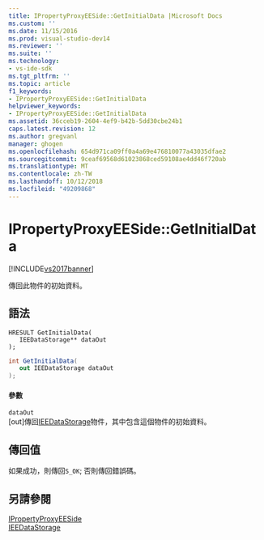 ```yaml
---
title: IPropertyProxyEESide::GetInitialData |Microsoft Docs
ms.custom: ''
ms.date: 11/15/2016
ms.prod: visual-studio-dev14
ms.reviewer: ''
ms.suite: ''
ms.technology:
- vs-ide-sdk
ms.tgt_pltfrm: ''
ms.topic: article
f1_keywords:
- IPropertyProxyEESide::GetInitialData
helpviewer_keywords:
- IPropertyProxyEESide::GetInitialData
ms.assetid: 36cceb19-2604-4ef9-b42b-5dd30cbe24b1
caps.latest.revision: 12
ms.author: gregvanl
manager: ghogen
ms.openlocfilehash: 654d971ca09ff0a4a69e476810077a43035dfae2
ms.sourcegitcommit: 9ceaf69568d61023868ced59108ae4dd46f720ab
ms.translationtype: MT
ms.contentlocale: zh-TW
ms.lasthandoff: 10/12/2018
ms.locfileid: "49209868"
---
```

# <a name="ipropertyproxyeesidegetinitialdata"></a>IPropertyProxyEESide::GetInitialData
[!INCLUDE[vs2017banner](../../../includes/vs2017banner.md)]

傳回此物件的初始資料。  
  
## <a name="syntax"></a>語法  
  
```cpp#  
HRESULT GetInitialData(  
   IEEDataStorage** dataOut  
);  
```  
  
```csharp  
int GetInitialData(  
   out IEEDataStorage dataOut  
);  
```  
  
#### <a name="parameters"></a>參數  
 `dataOut`  
 [out]傳回[IEEDataStorage](../../../extensibility/debugger/reference/ieedatastorage.md)物件，其中包含這個物件的初始資料。  
  
## <a name="return-value"></a>傳回值  
 如果成功，則傳回`S_OK`; 否則傳回錯誤碼。  
  
## <a name="see-also"></a>另請參閱  
 [IPropertyProxyEESide](../../../extensibility/debugger/reference/ipropertyproxyeeside.md)   
 [IEEDataStorage](../../../extensibility/debugger/reference/ieedatastorage.md)

